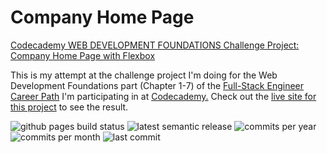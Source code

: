 # Company Home Page

[Codecademy WEB DEVELOPMENT FOUNDATIONS Challenge Project: Company Home Page with Flexbox](https://join.codecademy.com/learn/paths/full-stack-engineer-career-path-b/)

This is my attempt at the challenge project I'm doing for the Web Development Foundations part (Chapter 1-7) of the [Full-Stack Engineer Career Path](https://join.codecademy.com/learn/paths/full-stack-engineer-career-path-b/) I'm participating in at [Codecademy.](https://www.codecademy.com/) Check out the [live site for this project](https://andrekolmeijer.github.io/company-home-page/) to see the result.

<p>
  <img src="https://img.shields.io/github/actions/workflow/status/andrekolmeijer/company-home-page/static.yml?style=flat-square" alt="github pages build status" />
  <img src="https://img.shields.io/github/v/release/andrekolmeijer/company-home-page?style=flat-square" alt="latest semantic release" />
  <img src="https://img.shields.io/github/commit-activity/y/andrekolmeijer/company-home-page?style=flat-square" alt="commits per year" />
  <img src="https://img.shields.io/github/commit-activity/m/andrekolmeijer/company-home-page?style=flat-square" alt="commits per month" />
  <img src="https://img.shields.io/github/last-commit/andrekolmeijer/company-home-page?style=flat-square" alt="last commit" />
</p>
